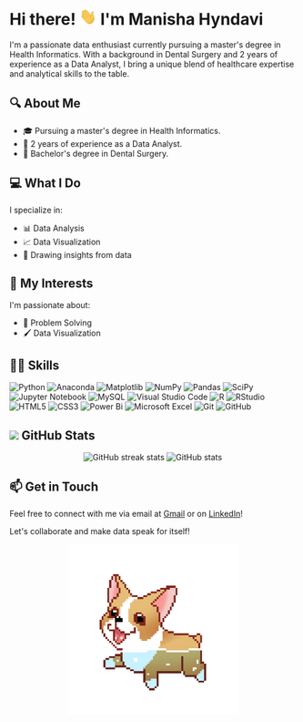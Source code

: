 # Hi there! <img src="resources/waveHand.gif" width="30px" height="30px" /> I'm Manisha Hyndavi

I'm a passionate data enthusiast currently pursuing a master's degree in Health Informatics. With a background in Dental Surgery and 2 years of experience as a Data Analyst, I bring a unique blend of healthcare expertise and analytical skills to the table.

## 🔍 About Me

- 🎓 Pursuing a master's degree in Health Informatics.
- 💼 2 years of experience as a Data Analyst.
- 🦷 Bachelor's degree in Dental Surgery.

## 💻 What I Do

I specialize in:
- 📊 Data Analysis
- 📈 Data Visualization
- 🧠 Drawing insights from data

## 🌱 My Interests

I'm passionate about:
- 🏥 Problem Solving
- 🖌️ Data Visualization

## 👩‍💻 Skills

![Python](https://img.shields.io/badge/python-3670A0?style=for-the-badge&logo=python&logoColor=ffdd54) ![Anaconda](https://img.shields.io/badge/Anaconda-%2344A833.svg?style=for-the-badge&logo=anaconda&logoColor=white) ![Matplotlib](https://img.shields.io/badge/Matplotlib-%23ffffff.svg?style=for-the-badge&logo=Matplotlib&logoColor=black) ![NumPy](https://img.shields.io/badge/numpy-%23013243.svg?style=for-the-badge&logo=numpy&logoColor=white) ![Pandas](https://img.shields.io/badge/pandas-%23150458.svg?style=for-the-badge&logo=pandas&logoColor=white) ![SciPy](https://img.shields.io/badge/SciPy-%230C55A5.svg?style=for-the-badge&logo=scipy&logoColor=%white) ![Jupyter Notebook](https://img.shields.io/badge/jupyter-%23FA0F00.svg?style=for-the-badge&logo=jupyter&logoColor=white) ![MySQL](https://img.shields.io/badge/mysql-4479A1.svg?style=for-the-badge&logo=mysql&logoColor=white) ![Visual Studio Code](https://img.shields.io/badge/Visual%20Studio%20Code-0078d7.svg?style=for-the-badge&logo=visual-studio-code&logoColor=white) ![R](https://img.shields.io/badge/r-%23276DC3.svg?style=for-the-badge&logo=r&logoColor=white) ![RStudio](https://img.shields.io/badge/RStudio-4285F4?style=for-the-badge&logo=rstudio&logoColor=white) ![HTML5](https://img.shields.io/badge/html5-%23E34F26.svg?style=for-the-badge&logo=html5&logoColor=white) ![CSS3](https://img.shields.io/badge/css3-%231572B6.svg?style=for-the-badge&logo=css3&logoColor=white) ![Power Bi](https://img.shields.io/badge/power_bi-F2C811?style=for-the-badge&logo=powerbi&logoColor=black) ![Microsoft Excel](https://img.shields.io/badge/Microsoft_Excel-217346?style=for-the-badge&logo=microsoft-excel&logoColor=white) ![Git](https://img.shields.io/badge/git-%23F05033.svg?style=for-the-badge&logo=git&logoColor=white) ![GitHub](https://img.shields.io/badge/github-%23121011.svg?style=for-the-badge&logo=github&logoColor=white)

## <img src="https://user-images.githubusercontent.com/25181517/192108374-8da61ba1-99ec-41d7-80b8-fb2f7c0a4948.png" height="30px"> GitHub Stats

<p align="center">
<img src="https://github-readme-stats.vercel.app/api/top-langs/?username=manishahyndavi&theme=github_dark&show_icons=true&hide_border=true&layout=compact"  width="49.5%" alt="GitHub streak stats"/>
<img src="https://github-readme-stats.vercel.app/api?username=manishahyndavi&show_icons=true&hide_border=true&theme=github_dark"  width="49.5%" alt="GitHub stats"/>
</p>

## 📫 Get in Touch

Feel free to connect with me via email at [Gmail](mailto:msafarookhi@gmail.com) or on [LinkedIn](https://www.linkedin.com/in/manishahyndavi/)!

Let's collaborate and make data speak for itself!

<p align="center">
<img src="resources/swimming_dog.gif" height="300 px" />
</p>
